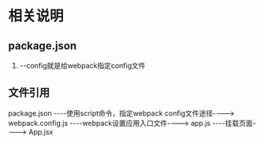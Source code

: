 # 相关说明

## package.json
1. --config就是给webpack指定config文件

## 文件引用
package.json ----使用script命令，指定webpack config文件途径----> webpack.config.js ----webpack设置应用入口文件----> app.js ----挂载页面----> App.jsx